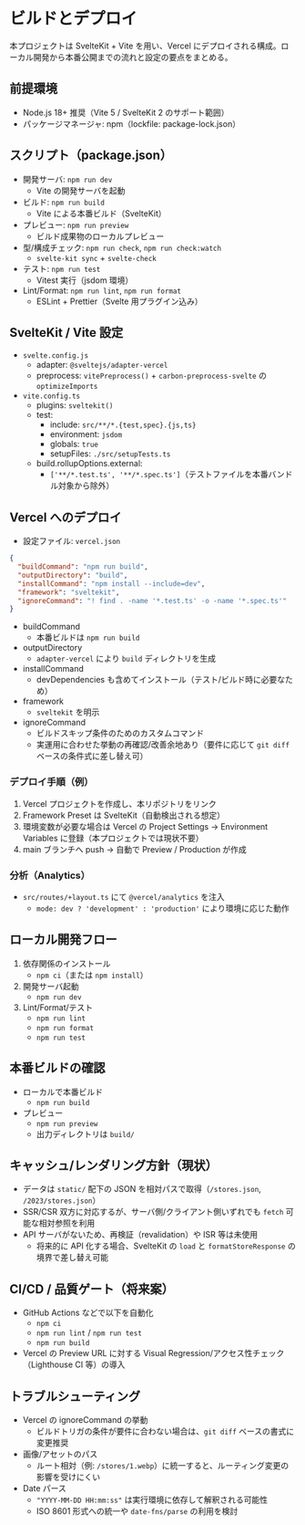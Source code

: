 # ビルドとデプロイ

本プロジェクトは SvelteKit + Vite を用い、Vercel にデプロイされる構成。ローカル開発から本番公開までの流れと設定の要点をまとめる。

## 前提環境

- Node.js 18+ 推奨（Vite 5 / SvelteKit 2 のサポート範囲）
- パッケージマネージャ: npm（lockfile: package-lock.json）

## スクリプト（package.json）

- 開発サーバ: `npm run dev`
  - Vite の開発サーバを起動
- ビルド: `npm run build`
  - Vite による本番ビルド（SvelteKit）
- プレビュー: `npm run preview`
  - ビルド成果物のローカルプレビュー
- 型/構成チェック: `npm run check`, `npm run check:watch`
  - `svelte-kit sync` + `svelte-check`
- テスト: `npm run test`
  - Vitest 実行（jsdom 環境）
- Lint/Format: `npm run lint`, `npm run format`
  - ESLint + Prettier（Svelte 用プラグイン込み）

## SvelteKit / Vite 設定

- `svelte.config.js`
  - adapter: `@sveltejs/adapter-vercel`
  - preprocess: `vitePreprocess()` + `carbon-preprocess-svelte` の `optimizeImports`
- `vite.config.ts`
  - plugins: `sveltekit()`
  - test:
    - include: `src/**/*.{test,spec}.{js,ts}`
    - environment: `jsdom`
    - globals: `true`
    - setupFiles: `./src/setupTests.ts`
  - build.rollupOptions.external:
    - `['**/*.test.ts', '**/*.spec.ts']`（テストファイルを本番バンドル対象から除外）

## Vercel へのデプロイ

- 設定ファイル: `vercel.json`

```json
{
  "buildCommand": "npm run build",
  "outputDirectory": "build",
  "installCommand": "npm install --include=dev",
  "framework": "sveltekit",
  "ignoreCommand": "! find . -name '*.test.ts' -o -name '*.spec.ts'"
}
```

- buildCommand
  - 本番ビルドは `npm run build`
- outputDirectory
  - `adapter-vercel` により `build` ディレクトリを生成
- installCommand
  - devDependencies も含めてインストール（テスト/ビルド時に必要なため）
- framework
  - `sveltekit` を明示
- ignoreCommand
  - ビルドスキップ条件のためのカスタムコマンド
  - 実運用に合わせた挙動の再確認/改善余地あり（要件に応じて `git diff` ベースの条件式に差し替え可）

### デプロイ手順（例）

1) Vercel プロジェクトを作成し、本リポジトリをリンク
2) Framework Preset は SvelteKit（自動検出される想定）
3) 環境変数が必要な場合は Vercel の Project Settings → Environment Variables に登録（本プロジェクトでは現状不要）
4) main ブランチへ push → 自動で Preview / Production が作成

### 分析（Analytics）

- `src/routes/+layout.ts` にて `@vercel/analytics` を注入
  - `mode: dev ? 'development' : 'production'` により環境に応じた動作

## ローカル開発フロー

1) 依存関係のインストール
   - `npm ci`（または `npm install`）
2) 開発サーバ起動
   - `npm run dev`
3) Lint/Format/テスト
   - `npm run lint`
   - `npm run format`
   - `npm run test`

## 本番ビルドの確認

- ローカルで本番ビルド
  - `npm run build`
- プレビュー
  - `npm run preview`
  - 出力ディレクトリは `build/`

## キャッシュ/レンダリング方針（現状）

- データは `static/` 配下の JSON を相対パスで取得（`/stores.json`, `/2023/stores.json`）
- SSR/CSR 双方に対応するが、サーバ側/クライアント側いずれでも `fetch` 可能な相対参照を利用
- API サーバがないため、再検証（revalidation）や ISR 等は未使用
  - 将来的に API 化する場合、SvelteKit の `load` と `formatStoreResponse` の境界で差し替え可能

## CI/CD / 品質ゲート（将来案）

- GitHub Actions などで以下を自動化
  - `npm ci`
  - `npm run lint` / `npm run test`
  - `npm run build`
- Vercel の Preview URL に対する Visual Regression/アクセス性チェック（Lighthouse CI 等）の導入

## トラブルシューティング

- Vercel の ignoreCommand の挙動
  - ビルドトリガの条件が要件に合わない場合は、`git diff` ベースの書式に変更推奨
- 画像/アセットのパス
  - ルート相対（例: `/stores/1.webp`）に統一すると、ルーティング変更の影響を受けにくい
- Date パース
  - `"YYYY-MM-DD HH:mm:ss"` は実行環境に依存して解釈される可能性
  - ISO 8601 形式への統一や `date-fns/parse` の利用を検討
